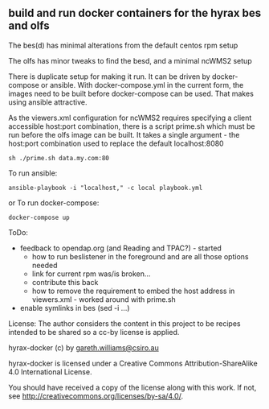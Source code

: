 build and run docker containers for the hyrax bes and olfs
----------------------------------------------------------

The bes(d) has minimal alterations from the default centos rpm setup

The olfs has minor tweaks to find the besd, and a minimal ncWMS2 setup

There is duplicate setup for making it run. It can be driven by docker-compose
or ansible.  With docker-compose.yml in the current form, the images need to be
built before docker-compose can be used.  That makes using ansible attractive.

As the viewers.xml configuration for ncWMS2 requires specifying a client
accessible host:port combination, there is a script prime.sh which must be run
before the olfs image can be built.  It takes a single argument - the host:port
combination used to replace the default localhost:8080

```
sh ./prime.sh data.my.com:80
```

To run ansible:
```
ansible-playbook -i "localhost," -c local playbook.yml
```

or To run docker-compose:
```
docker-compose up
```

ToDo:

  * feedback to opendap.org (and Reading and TPAC?) - started
    * how to run beslistener in the foreground and are all those options needed
    * link for current rpm was/is broken...
    * contribute this back
    * how to remove the requirement to embed the host address in viewers.xml - worked around with prime.sh
  * enable symlinks in bes (sed -i ...)

License: The author considers the content in this project to be recipes intended to be shared so a cc-by license is applied.

hyrax-docker (c) by gareth.williams@csiro.au

hyrax-docker is licensed under a
Creative Commons Attribution-ShareAlike 4.0 International License.

You should have received a copy of the license along with this
work.  If not, see <http://creativecommons.org/licenses/by-sa/4.0/>.
